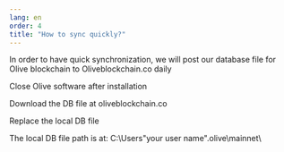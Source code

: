 ```yaml
---
lang: en
order: 4
title: "How to sync quickly?"
---
```


In order to have quick synchronization, we will post our database file for Olive blockchain to Oliveblockchain.co daily

Close Olive software after installation 

Download the DB file at oliveblockchain.co

Replace the local DB file

The local DB file path is at: C:\Users\"your user name"\.olive\mainnet\


